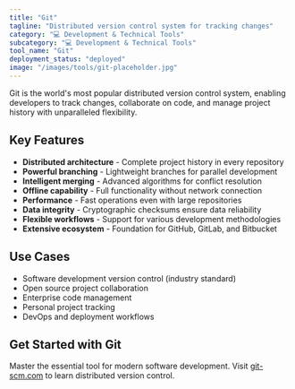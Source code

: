```yaml
---
title: "Git"
tagline: "Distributed version control system for tracking changes"
category: "💻 Development & Technical Tools"
subcategory: "💻 Development & Technical Tools"
tool_name: "Git"
deployment_status: "deployed"
image: "/images/tools/git-placeholder.jpg"
---
```

Git is the world's most popular distributed version control system, enabling developers to track changes, collaborate on code, and manage project history with unparalleled flexibility.

## Key Features

- **Distributed architecture** - Complete project history in every repository
- **Powerful branching** - Lightweight branches for parallel development
- **Intelligent merging** - Advanced algorithms for conflict resolution
- **Offline capability** - Full functionality without network connection
- **Performance** - Fast operations even with large repositories
- **Data integrity** - Cryptographic checksums ensure data reliability
- **Flexible workflows** - Support for various development methodologies
- **Extensive ecosystem** - Foundation for GitHub, GitLab, and Bitbucket

## Use Cases

- Software development version control (industry standard)
- Open source project collaboration
- Enterprise code management
- Personal project tracking
- DevOps and deployment workflows

## Get Started with Git

Master the essential tool for modern software development. Visit [git-scm.com](https://git-scm.com) to learn distributed version control.